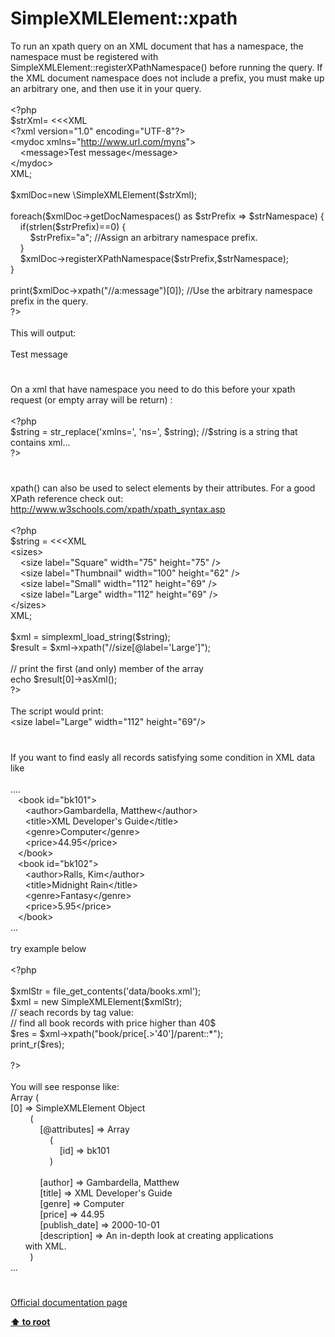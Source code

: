# SimpleXMLElement::xpath




<div class="phpcode"><span class="html">
To run an xpath query on an XML document that has a namespace, the namespace must be registered with SimpleXMLElement::registerXPathNamespace() before running the query. If the XML document namespace does not include a prefix, you must make up an arbitrary one, and then use it in your query.<br><br><span class="default">&lt;?php<br>$strXml</span><span class="keyword">= &lt;&lt;&lt;XML<br></span><span class="string">&lt;?xml version=&quot;1.0&quot; encoding=&quot;UTF-8&quot;?&gt;<br>&lt;mydoc xmlns=&quot;<a href="http://www.url.com/myns" rel="nofollow" target="_blank">http://www.url.com/myns</a>&quot;&gt;<br>&#xA0; &#xA0; &lt;message&gt;Test message&lt;/message&gt;<br>&lt;/mydoc&gt;<br></span><span class="keyword">XML;<br><br></span><span class="default">$xmlDoc</span><span class="keyword">=new \</span><span class="default">SimpleXMLElement</span><span class="keyword">(</span><span class="default">$strXml</span><span class="keyword">);<br><br>foreach(</span><span class="default">$xmlDoc</span><span class="keyword">-&gt;</span><span class="default">getDocNamespaces</span><span class="keyword">() as </span><span class="default">$strPrefix </span><span class="keyword">=&gt; </span><span class="default">$strNamespace</span><span class="keyword">) {<br>&#xA0; &#xA0; if(</span><span class="default">strlen</span><span class="keyword">(</span><span class="default">$strPrefix</span><span class="keyword">)==</span><span class="default">0</span><span class="keyword">) {<br>&#xA0; &#xA0; &#xA0; &#xA0; </span><span class="default">$strPrefix</span><span class="keyword">=</span><span class="string">&quot;a&quot;</span><span class="keyword">; </span><span class="comment">//Assign an arbitrary namespace prefix.<br>&#xA0; &#xA0; </span><span class="keyword">}<br>&#xA0; &#xA0; </span><span class="default">$xmlDoc</span><span class="keyword">-&gt;</span><span class="default">registerXPathNamespace</span><span class="keyword">(</span><span class="default">$strPrefix</span><span class="keyword">,</span><span class="default">$strNamespace</span><span class="keyword">);<br>}<br><br>print(</span><span class="default">$xmlDoc</span><span class="keyword">-&gt;</span><span class="default">xpath</span><span class="keyword">(</span><span class="string">&quot;//a:message&quot;</span><span class="keyword">)[</span><span class="default">0</span><span class="keyword">]); </span><span class="comment">//Use the arbitrary namespace prefix in the query.<br></span><span class="default">?&gt;<br></span><br>This will output:<br><br>Test message</span>
</div>
  

#


<div class="phpcode"><span class="html">
On a xml that have namespace you need to do this before your xpath request (or empty array will be return) :
<br>
<br><span class="default">&lt;?php
<br>$string </span><span class="keyword">= </span><span class="default">str_replace</span><span class="keyword">(</span><span class="string">&apos;xmlns=&apos;</span><span class="keyword">, </span><span class="string">&apos;ns=&apos;</span><span class="keyword">, </span><span class="default">$string</span><span class="keyword">); </span><span class="comment">//$string is a string that contains xml...
<br></span><span class="default">?&gt;</span>
</span>
</div>
  

#


<div class="phpcode"><span class="html">
xpath() can also be used to select elements by their attributes. For a good XPath reference check out: <a href="http://www.w3schools.com/xpath/xpath_syntax.asp" rel="nofollow" target="_blank">http://www.w3schools.com/xpath/xpath_syntax.asp</a>
<br>
<br><span class="default">&lt;?php
<br>$string </span><span class="keyword">= &lt;&lt;&lt;XML
<br></span><span class="string">&lt;sizes&gt;
<br>&#xA0; &#xA0; &lt;size label=&quot;Square&quot; width=&quot;75&quot; height=&quot;75&quot; /&gt;
<br>&#xA0; &#xA0; &lt;size label=&quot;Thumbnail&quot; width=&quot;100&quot; height=&quot;62&quot; /&gt;
<br>&#xA0; &#xA0; &lt;size label=&quot;Small&quot; width=&quot;112&quot; height=&quot;69&quot; /&gt;
<br>&#xA0; &#xA0; &lt;size label=&quot;Large&quot; width=&quot;112&quot; height=&quot;69&quot; /&gt;
<br>&lt;/sizes&gt;
<br></span><span class="keyword">XML;
<br>
<br></span><span class="default">$xml </span><span class="keyword">= </span><span class="default">simplexml_load_string</span><span class="keyword">(</span><span class="default">$string</span><span class="keyword">);
<br></span><span class="default">$result </span><span class="keyword">= </span><span class="default">$xml</span><span class="keyword">-&gt;</span><span class="default">xpath</span><span class="keyword">(</span><span class="string">&quot;//size[@label=&apos;Large&apos;]&quot;</span><span class="keyword">);
<br>
<br></span><span class="comment">// print the first (and only) member of the array
<br></span><span class="keyword">echo </span><span class="default">$result</span><span class="keyword">[</span><span class="default">0</span><span class="keyword">]-&gt;</span><span class="default">asXml</span><span class="keyword">();
<br></span><span class="default">?&gt;
<br></span>
<br>The script would print: 
<br>&lt;size label=&quot;Large&quot; width=&quot;112&quot; height=&quot;69&quot;/&gt;</span>
</div>
  

#


<div class="phpcode"><span class="html">
If you want to find easly all records satisfying some condition in XML data like 
<br>
<br>....
<br>&#xA0;&#xA0; &lt;book id=&quot;bk101&quot;&gt;
<br>&#xA0; &#xA0; &#xA0; &lt;author&gt;Gambardella, Matthew&lt;/author&gt;
<br>&#xA0; &#xA0; &#xA0; &lt;title&gt;XML Developer&apos;s Guide&lt;/title&gt;
<br>&#xA0; &#xA0; &#xA0; &lt;genre&gt;Computer&lt;/genre&gt;
<br>&#xA0; &#xA0; &#xA0; &lt;price&gt;44.95&lt;/price&gt;
<br>&#xA0;&#xA0; &lt;/book&gt;
<br>&#xA0;&#xA0; &lt;book id=&quot;bk102&quot;&gt;
<br>&#xA0; &#xA0; &#xA0; &lt;author&gt;Ralls, Kim&lt;/author&gt;
<br>&#xA0; &#xA0; &#xA0; &lt;title&gt;Midnight Rain&lt;/title&gt;
<br>&#xA0; &#xA0; &#xA0; &lt;genre&gt;Fantasy&lt;/genre&gt;
<br>&#xA0; &#xA0; &#xA0; &lt;price&gt;5.95&lt;/price&gt;
<br>&#xA0;&#xA0; &lt;/book&gt;
<br>...
<br>
<br>try example below
<br>
<br><span class="default">&lt;?php
<br>
<br>$xmlStr </span><span class="keyword">= </span><span class="default">file_get_contents</span><span class="keyword">(</span><span class="string">&apos;data/books.xml&apos;</span><span class="keyword">);
<br></span><span class="default">$xml </span><span class="keyword">= new </span><span class="default">SimpleXMLElement</span><span class="keyword">(</span><span class="default">$xmlStr</span><span class="keyword">);
<br></span><span class="comment">// seach records by tag value:
<br>// find all book records with price higher than 40$
<br></span><span class="default">$res </span><span class="keyword">= </span><span class="default">$xml</span><span class="keyword">-&gt;</span><span class="default">xpath</span><span class="keyword">(</span><span class="string">&quot;book/price[.&gt;&apos;40&apos;]/parent::*&quot;</span><span class="keyword">);
<br></span><span class="default">print_r</span><span class="keyword">(</span><span class="default">$res</span><span class="keyword">);
<br>
<br></span><span class="default">?&gt;
<br></span>
<br>You will see response like:
<br>Array (
<br>[0] =&gt; SimpleXMLElement Object
<br>&#xA0; &#xA0; &#xA0; &#xA0; (
<br>&#xA0; &#xA0; &#xA0; &#xA0; &#xA0; &#xA0; [@attributes] =&gt; Array
<br>&#xA0; &#xA0; &#xA0; &#xA0; &#xA0; &#xA0; &#xA0; &#xA0; (
<br>&#xA0; &#xA0; &#xA0; &#xA0; &#xA0; &#xA0; &#xA0; &#xA0; &#xA0; &#xA0; [id] =&gt; bk101
<br>&#xA0; &#xA0; &#xA0; &#xA0; &#xA0; &#xA0; &#xA0; &#xA0; )
<br>
<br>&#xA0; &#xA0; &#xA0; &#xA0; &#xA0; &#xA0; [author] =&gt; Gambardella, Matthew
<br>&#xA0; &#xA0; &#xA0; &#xA0; &#xA0; &#xA0; [title] =&gt; XML Developer&apos;s Guide
<br>&#xA0; &#xA0; &#xA0; &#xA0; &#xA0; &#xA0; [genre] =&gt; Computer
<br>&#xA0; &#xA0; &#xA0; &#xA0; &#xA0; &#xA0; [price] =&gt; 44.95
<br>&#xA0; &#xA0; &#xA0; &#xA0; &#xA0; &#xA0; [publish_date] =&gt; 2000-10-01
<br>&#xA0; &#xA0; &#xA0; &#xA0; &#xA0; &#xA0; [description] =&gt; An in-depth look at creating applications 
<br>&#xA0; &#xA0; &#xA0; with XML.
<br>&#xA0; &#xA0; &#xA0; &#xA0; )
<br>...</span>
</div>
  

#

[Official documentation page](https://www.php.net/manual/en/simplexmlelement.xpath.php)

**[⬆ to root](/)**